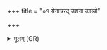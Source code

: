 +++
title = "०१ येनाचरद् उशना काव्यो"

+++
<details><summary>मूलम् (GR)</summary>

येनाचरद् उशना काव्यो ऽग्रे  
विद्वान् क्रतूनाम् उत देवतानाम् ।  
सहृदयेन हविषा जुहोमि  
सध्रीचीनं वो मनो ऽस्तूग्रम् ॥
</details>